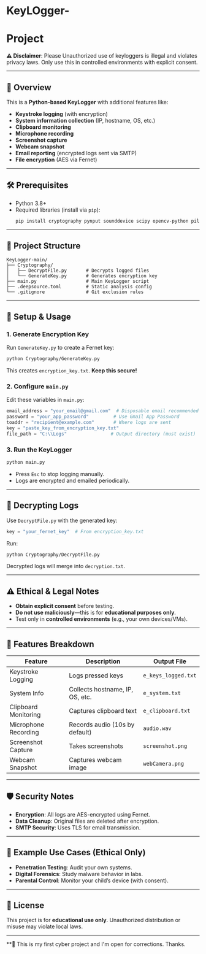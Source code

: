 # KeyLOgger-
# Project

**⚠️ Disclaimer**: Please Unauthorized use of keyloggers is illegal and violates privacy laws. Only use this in controlled environments with explicit consent.

---

## 📌 Overview
This is a **Python-based KeyLogger** with additional features like:
- **Keystroke logging** (with encryption)
- **System information collection** (IP, hostname, OS, etc.)
- **Clipboard monitoring**
- **Microphone recording**
- **Screenshot capture**
- **Webcam snapshot**
- **Email reporting** (encrypted logs sent via SMTP)
- **File encryption** (AES via Fernet)

---

## 🛠️ Prerequisites
- Python 3.8+
- Required libraries (install via `pip`):
  ```bash
  pip install cryptography pynput sounddevice scipy opencv-python pillow requests pywin32
  ```

---

## 📂 Project Structure
```
KeyLogger-main/
├── Cryptography/
│   ├── DecryptFile.py       # Decrypts logged files
│   └── GenerateKey.py       # Generates encryption key
├── main.py                  # Main KeyLogger script
├── .deepsource.toml         # Static analysis config
└── .gitignore               # Git exclusion rules
```

---

## 🔐 Setup & Usage

### 1. Generate Encryption Key
Run `GenerateKey.py` to create a Fernet key:
```bash
python Cryptography/GenerateKey.py
```
This creates `encryption_key.txt`. **Keep this secure!**

### 2. Configure `main.py`
Edit these variables in `main.py`:
```python
email_address = "your_email@gmail.com"  # Disposable email recommended
password = "your_app_password"         # Use Gmail App Password
toaddr = "recipient@example.com"       # Where logs are sent
key = "paste_key_from_encryption_key.txt"
file_path = "C:\\Logs"                # Output directory (must exist)
```

### 3. Run the KeyLogger
```bash
python main.py
```
- Press `Esc` to stop logging manually.
- Logs are encrypted and emailed periodically.

---

## 🔄 Decrypting Logs
Use `DecryptFile.py` with the generated key:
```python
key = "your_fernet_key"  # From encryption_key.txt
```
Run:
```bash
python Cryptography/DecryptFile.py
```
Decrypted logs will merge into `decryption.txt`.

---

## ⚠️ Ethical & Legal Notes
- **Obtain explicit consent** before testing.
- **Do not use maliciously**—this is for **educational purposes only**.
- Test only in **controlled environments** (e.g., your own devices/VMs).

---

## 📜 Features Breakdown
| Feature               | Description                                  | Output File           |
|-----------------------|----------------------------------------------|-----------------------|
| Keystroke Logging     | Logs pressed keys                           | `e_keys_logged.txt`   |
| System Info           | Collects hostname, IP, OS, etc.             | `e_system.txt`        |
| Clipboard Monitoring  | Captures clipboard text                     | `e_clipboard.txt`     |
| Microphone Recording  | Records audio (10s by default)              | `audio.wav`           |
| Screenshot Capture    | Takes screenshots                           | `screenshot.png`      |
| Webcam Snapshot       | Captures webcam image                       | `webCamera.png`       |

---

## 🛡️ Security Notes
- **Encryption**: All logs are AES-encrypted using Fernet.
- **Data Cleanup**: Original files are deleted after encryption.
- **SMTP Security**: Uses TLS for email transmission.

---

## 📌 Example Use Cases (Ethical Only)
- **Penetration Testing**: Audit your own systems.
- **Digital Forensics**: Study malware behavior in labs.
- **Parental Control**: Monitor your child’s device (with consent).

---

## 📄 License
This project is for **educational use only**. Unauthorized distribution or misuse may violate local laws.

---
**🚀 This is my first cyber project and I'm open for corrections.
Thanks.
